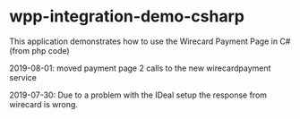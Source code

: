 # wpp-integration-demo-csharp


This application demonstrates how to use the Wirecard Payment Page in C# (from php code)

2019-08-01: moved payment page 2 calls to the new wirecardpayment service

2019-07-30:
Due to a problem with the IDeal setup the response from wirecard is wrong.
